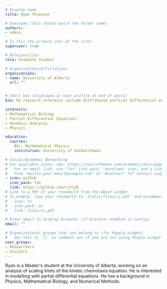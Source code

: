 ```yaml
---
# Display name
title: Ryan Thiessen

# Username (this should match the folder name)
authors:
- admin

# Is this the primary user of the site?
superuser: true

# Role/position
role: Graduate Student

# Organizations/Affiliations
organizations:
- name: University of Alberta
  url: ""


# Short bio (displayed in user profile at end of posts)
bio: My research interests include distributed partical differential equations, mathematical biology, and physics.

interests:
- Mathematical Biology 
- Partial Differential Equations
- Harmonic Analysis
- Physics

education:
  courses:
    BSc- Mathematical Physics
    institution: University of Saskatchewan

# Social/Academic Networking
# For available icons, see: https://sourcethemes.com/academic/docs/page-builder/#icons
#   For an email link, use "fas" icon pack, "envelope" icon, and a link in the
#   form "mailto:your-email@example.com" or "#contact" for contact widget.
- icon: github
  icon_pack: fab
  link: https://github.com/rjt128
# Link to a PDF of your resume/CV from the About widget.
# To enable, copy your resume/CV to `static/files/cv.pdf` and uncomment the lines below.
# - icon: cv
#   icon_pack: ai
#   link: files/cv.pdf

# Enter email to display Gravatar (if Gravatar enabled in Config)
email: ""

# Organizational groups that you belong to (for People widget)
#   Set this to `[]` or comment out if you are not using People widget.
user_groups:
- Researchers
- Visitors
---
```

Ryan is a Master's student at the University of Alberta, working on an analysis of scaling limits
of the kinetic chemotaxis equation. He is interested in modelling with partial differential equations.
He has a background in Physics, Mathematical Biology, and Numerical Methods. 
